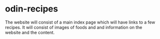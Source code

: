 # odin-recipes
The website will consist of a main index page which will have links to a few recipes.
 It will consist of images of foods and and information on the website and the content.
